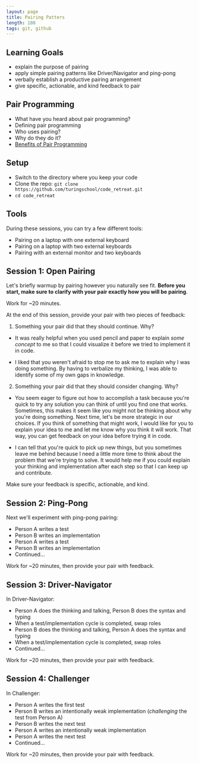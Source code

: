 ```yaml
---
layout: page
title: Pairing Patters
length: 180
tags: git, github
---
```


## Learning Goals

* explain the purpose of pairing
* apply simple pairing patterns like Driver/Navigator and ping-pong
* verbally establish a productive pairing arrangement
* give specific, actionable, and kind feedback to pair

## Pair Programming

* What have you heard about pair programming?
* Defining pair programming
* Who uses pairing?
* Why do they do it?
* [Benefits of Pair Programming](https://pragprog.com/magazines/2011-07/pair-programming-benefits)

## Setup

* Switch to the directory where you keep your code
* Clone the repo: `git clone https://github.com/turingschool/code_retreat.git`
* `cd code_retreat`

## Tools

During these sessions, you can try a few different tools:

* Pairing on a laptop with one external keyboard
* Pairing on a laptop with two external keyboards
* Pairing with an external monitor and two keyboards

## Session 1: Open Pairing

Let's briefly warmup by pairing however you naturally see fit. **Before you start, make sure to clarify with your pair exactly how you will be pairing**.

Work for ~20 minutes.

At the end of this session, provide your pair with two pieces of feedback:

1) Something your pair did that they should continue. Why?

- It was really helpful when you used pencil and paper to explain _some concept_ to me so that I could visualize it before we tried to implement it in code.

- I liked that you weren't afraid to stop me to ask me to explain why I was doing something. By having to verbalize my thinking, I was able to identify some of my own gaps in knowledge.

2) Something your pair did that they should consider changing. Why?

- You seem eager to figure out how to accomplish a task because you're quick to try any solution you can think of until you find one that works. Sometimes, this makes it seem like you might not be thinking about why you're doing something. Next time, let's be more strategic in our choices. If you think of something that might work, I would like for you to explain your idea to me and let me know why you think it will work. That way, you can get feedback on your idea before trying it in code.

- I can tell that you're quick to pick up new things, but you sometimes leave me behind because I need a little more time to think about the problem that we're trying to solve. It would help me if you could explain your thinking and implementation after each step so that I can keep up and contribute.

Make sure your feedback is specific, actionable, and kind.

## Session 2: Ping-Pong

Next we'll experiment with ping-pong pairing:

* Person A writes a test
* Person B writes an implementation
* Person A writes a test
* Person B writes an implementation
* Continued...

Work for ~20 minutes, then provide your pair with feedback.

## Session 3: Driver-Navigator

In Driver-Navigator:

* Person A does the thinking and talking, Person B does the syntax and typing
* When a test/implementation cycle is completed, swap roles
* Person B does the thinking and talking, Person A does the syntax and typing
* When a test/implementation cycle is completed, swap roles
* Continued...

Work for ~20 minutes, then provide your pair with feedback.

## Session 4: Challenger

In Challenger:

* Person A writes the first test
* Person B writes an intentionally weak implementation (*challenging* the test from Person A)
* Person B writes the next test
* Person A writes an intentionally weak implementation
* Person A writes the next test
* Continued...

Work for ~20 minutes, then provide your pair with feedback.

